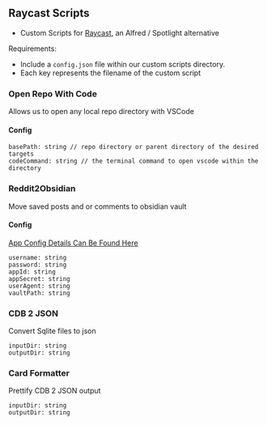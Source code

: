 ## Raycast Scripts

- Custom Scripts for [Raycast](https://www.raycast.com/), an Alfred / Spotlight alternative

Requirements:

- Include a `config.json` file within our custom scripts directory.
- Each key represents the filename of the custom script

### Open Repo With Code

Allows us to open any local repo directory with VSCode

#### Config

```
basePath: string // repo directory or parent directory of the desired targets
codeCommand: string // the terminal command to open vscode within the directory
```

### Reddit2Obsidian

Move saved posts and or comments to obsidian vault

#### Config

[App Config Details Can Be Found Here](https://www.reddit.com/prefs/apps)

```
username: string
password: string
appId: string
appSecret: string
userAgent: string
vaultPath: string
```

### CDB 2 JSON

Convert Sqlite files to json

```
inputDir: string
outputDir: string
```

### Card Formatter

Prettify CDB 2 JSON output

```
inputDir: string
outputDir: string
```
